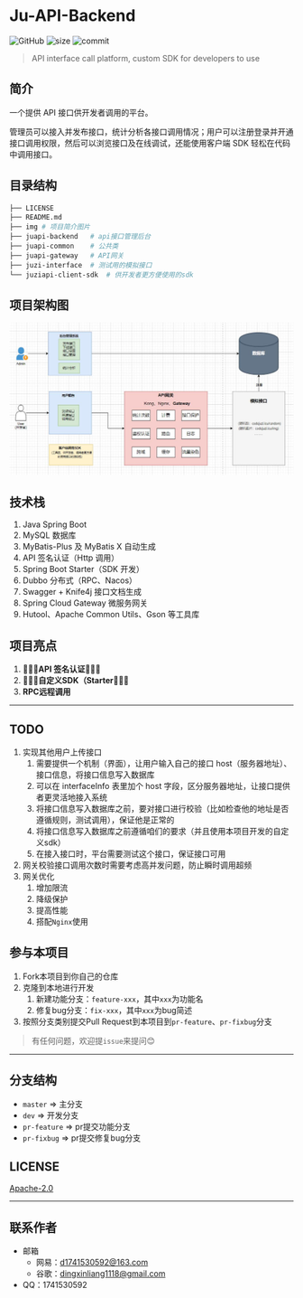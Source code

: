 # Ju-API-Backend

![GitHub](https://img.shields.io/github/license/dingxinliang88/Ju-API-Backend)	![size](https://img.shields.io/github/languages/code-size/dingxinliang88/Ju-API-Backend)	![commit](https://img.shields.io/github/commit-activity/w/dingxinliang88/Ju-API-Backend/master)

> API interface call platform, custom SDK for developers to use

## 简介

一个提供 API 接口供开发者调用的平台。

管理员可以接入并发布接口，统计分析各接口调用情况；用户可以注册登录并开通接口调用权限，然后可以浏览接口及在线调试，还能使用客户端 SDK 轻松在代码中调用接口。



## 目录结构

```sh
├── LICENSE
├── README.md
├── img	# 项目简介图片
├── juapi-backend	# api接口管理后台
├── juapi-common	# 公共类
├── juapi-gateway	# API网关
├── juzi-interface	# 测试用的模拟接口
└── juziapi-client-sdk	# 供开发者更方便使用的sdk
```

## 项目架构图

![structure](https://raw.githubusercontent.com/dingxinliang88/figure/master/img/structure.jpg)

## 技术栈

1. Java Spring Boot
2. MySQL 数据库
3. MyBatis-Plus 及 MyBatis X 自动生成
4. API 签名认证（Http 调用）
5. Spring Boot Starter（SDK 开发）
6. Dubbo 分布式（RPC、Nacos）
7. Swagger + Knife4j 接口文档生成
8. Spring Cloud Gateway 微服务网关
9. Hutool、Apache Common Utils、Gson 等工具库

## 项目亮点

1. 🌟🌟🌟**API 签名认证**🌟🌟🌟
2. 🌟🌟🌟**自定义SDK（Starter**🌟🌟🌟
3. **RPC远程调用**

---

## TODO

1. 实现其他用户上传接口
   1. 需要提供一个机制（界面），让用户输入自己的接口 host（服务器地址）、接口信息，将接口信息写入数据库
   2. 可以在 interfaceInfo 表里加个 host 字段，区分服务器地址，让接口提供者更灵活地接入系统
   3. 将接口信息写入数据库之前，要对接口进行校验（比如检查他的地址是否遵循规则，测试调用），保证他是正常的
   4. 将接口信息写入数据库之前遵循咱们的要求（并且使用本项目开发的自定义sdk）
   5. 在接入接口时，平台需要测试这个接口，保证接口可用
2. 网关校验接口调用次数时需要考虑高并发问题，防止瞬时调用超频
3. 网关优化
   1. 增加限流
   2. 降级保护
   3. 提高性能
   4. 搭配`Nginx`使用

## 参与本项目

1. Fork本项目到你自己的仓库
2. 克隆到本地进行开发
   1. 新建功能分支：`feature-xxx`，其中`xxx`为功能名
   2. 修复bug分支：`fix-xxx`，其中`xxx`为bug简述
3. 按照分支类别提交Pull Request到本项目到`pr-feature`、`pr-fixbug`分支

> 有任何问题，欢迎提`issue`来提问😊

---

## 分支结构

- `master` => 主分支
- `dev` => 开发分支
- `pr-feature` => pr提交功能分支
- `pr-fixbug` => pr提交修复bug分支

## LICENSE

[Apache-2.0](https://www.apache.org/licenses/LICENSE-2.0)

---

## 联系作者

- 邮箱
  - 网易：d1741530592@163.com
  - 谷歌：dingxinliang1118@gmail.com
- QQ：1741530592
